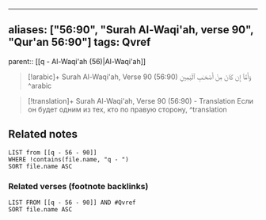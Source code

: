 
---
aliases: ["56:90", "Surah Al-Waqi'ah, verse 90", "Qur'an 56:90"]
tags: Qvref
---

parent:: [[q - Al-Waqi'ah (56)|Al-Waqi'ah]]

> [!arabic]+ Surah Al-Waqi'ah, Verse 90 (56:90)
> <span class="quran-arabic">وَأَمَّآ إِن كَانَ مِنْ أَصْحَـٰبِ ٱلْيَمِينِ</span>
^arabic

> [!translation]+ Surah Al-Waqi'ah, Verse 90 (56:90) - Translation
> Если он будет одним из тех, кто по правую сторону,
^translation



## Related notes
```dataview
LIST from [[q - 56 - 90]]
WHERE !contains(file.name, "q - ")
SORT file.name ASC
```

### Related verses (footnote backlinks)
```dataview
LIST FROM [[q - 56 - 90]] AND #Qvref
SORT file.name ASC
```

